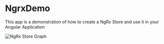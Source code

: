 # NgrxDemo

This app is a demonstration of how to create a NgRx Store and use it in your Angular Application

![NgRx Store Graph](https://ngrx.io/generated/images/guide/store/state-management-lifecycle.png)
